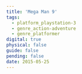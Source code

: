 ```yaml
---
title: 'Mega Man 9'
tags:
  - platform_playstation-3
  - genre_action-adventure
  - genre_platformer
digital: true
physical: false
guide: false
pending: false
date: 2015-05-25
---
```

